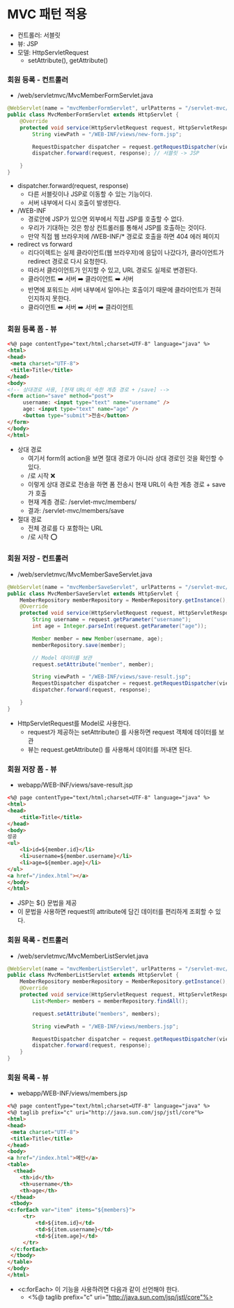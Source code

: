 
#  MVC 패턴 적용

- 컨트롤러: 서블릿
- 뷰: JSP
- 모델: HttpServletRequest
  - setAttribute(), getAttribute()

### 회원 등록  - 컨트롤러

- /web/servletmvc/MvcMemberFormServlet.java

```java
@WebServlet(name = "mvcMemberFormServlet", urlPatterns = "/servlet-mvc/members/new-form")
public class MvcMemberFormServlet extends HttpServlet {
    @Override
    protected void service(HttpServletRequest request, HttpServletResponse response) throws ServletException, IOException {
        String viewPath = "/WEB-INF/views/new-form.jsp";

        RequestDispatcher dispatcher = request.getRequestDispatcher(viewPath);
        dispatcher.forward(request, response); // 서블릿 -> JSP

    }
}
```

- dispatcher.forward(request, response)
  - 다른 서블릿이나 JSP로 이동할 수 있는 기능이다. 
  - 서버 내부에서 다시 호출이 발생한다.
- /WEB-INF
  - 경로안에 JSP가 있으면 외부에서 직접 JSP를 호출할 수 없다.
  - 우리가 기대하는 것은 항상 컨트롤러를 통해서 JSP를 호출하는 것이다.
  - 만약 직접 웹 브라우저에 /WEB-INF/* 경로로 호출을 하면 404 에러 페이지
- redirect vs forward
  - 리다이렉트는 실제 클라이언트(웹 브라우저)에 응답이 나갔다가, 클라이언트가 redirect 경로로 다시 요청한다.
  - 따라서 클라이언트가 인지할 수 있고, URL 경로도 실제로 변경된다.
  - 클라이언트 ➡️ 서버 ➡️ 클라이언트 ➡️ 서버 
  - 반면에 포워드는 서버 내부에서 일어나는 호출이기 때문에 클라이언트가 전혀 인지하지 못한다.
  - 클라이언트 ➡️ 서버 ➡️ 서버 ➡️ 클라이언트 

### 회원 등록 폼 - 뷰

```html
<%@ page contentType="text/html;charset=UTF-8" language="java" %>
<html>
<head>
 <meta charset="UTF-8">
 <title>Title</title>
</head>
<body>
<!-- 상대경로 사용, [현재 URL이 속한 계층 경로 + /save] -->
<form action="save" method="post">
     username: <input type="text" name="username" />
     age: <input type="text" name="age" />
     <button type="submit">전송</button>
</form>
</body>
</html>
```

- 상대 경로
  - 여기서 form의 action을 보면 절대 경로가 아니라 상대 경로인 것을 확인할 수 있다.
  - /로 시작 ❌
  - 이렇게 상대 경로로 전송을 하면 폼 전송시 현재 URL이 속한 계층 경로 + save가 호출
  - 현재 계층 경로: /servlet-mvc/members/
  - 결과: /servlet-mvc/members/save
- 절대 경로
  - 전체 경로를 다 포함하는 URL
  - /로 시작 ⭕️

### 회원 저장 - 컨트롤러

- /web/servletmvc/MvcMemberSaveServlet.java

```java
@WebServlet(name = "mvcMemberSaveServlet", urlPatterns = "/servlet-mvc/members/save")
public class MvcMemberSaveServlet extends HttpServlet {
    MemberRepository memberRepository = MemberRepository.getInstance();
    @Override
    protected void service(HttpServletRequest request, HttpServletResponse response) throws ServletException, IOException {
        String username = request.getParameter("username");
        int age = Integer.parseInt(request.getParameter("age"));

        Member member = new Member(username, age);
        memberRepository.save(member);

        // Model 데이터를 보관
        request.setAttribute("member", member);

        String viewPath = "/WEB-INF/views/save-result.jsp";
        RequestDispatcher dispatcher = request.getRequestDispatcher(viewPath);
        dispatcher.forward(request, response);

    }
}
```

- HttpServletRequest를 Model로 사용한다.
  - request가 제공하는 setAttribute() 를 사용하면 request 객체에 데이터를 보관
  - 뷰는 request.getAttribute() 를 사용해서 데이터를 꺼내면 된다.

### 회원 저장 폼 - 뷰

- webapp/WEB-INF/views/save-result.jsp

```html
<%@ page contentType="text/html;charset=UTF-8" language="java" %>
<html>
<head>
    <title>Title</title>
</head>
<body>
성공
<ul>
    <li>id=${member.id}</li>
    <li>username=${member.username}</li>
    <li>age=${member.age}</li>
</ul>
<a href="/index.html"></a>
</body>
</html>
```

- JSP는 ${} 문법을 제공
- 이 문법을 사용하면 request의 attribute에 담긴 데이터를 편리하게 조회할 수 있다.

### 회원 목록 - 컨트롤러

- /web/servletmvc/MvcMemberListServlet.java
```java
@WebServlet(name = "mvcMemberListServlet", urlPatterns = "/servlet-mvc/members")
public class MvcMemberListServlet extends HttpServlet {
    MemberRepository memberRepository = MemberRepository.getInstance();
    @Override
    protected void service(HttpServletRequest request, HttpServletResponse response) throws ServletException, IOException {
        List<Member> members = memberRepository.findAll();

        request.setAttribute("members", members);

        String viewPath = "/WEB-INF/views/members.jsp";

        RequestDispatcher dispatcher = request.getRequestDispatcher(viewPath);
        dispatcher.forward(request, response);
    }
}
```

### 회원 목록 - 뷰

- webapp/WEB-INF/views/members.jsp
```html
<%@ page contentType="text/html;charset=UTF-8" language="java" %>
<%@ taglib prefix="c" uri="http://java.sun.com/jsp/jstl/core"%>
<html>
<head>
 <meta charset="UTF-8">
 <title>Title</title>
</head>
<body>
<a href="/index.html">메인</a>
<table>
  <thead>
    <th>id</th>
    <th>username</th>
    <th>age</th>
 </thead>
 <tbody>
<c:forEach var="item" items="${members}">
     <tr>
         <td>${item.id}</td>
         <td>${item.username}</td>
         <td>${item.age}</td>
     </tr>
 </c:forEach>
 </tbody>
</table>
</body>
</html>
```

- <c:forEach> 이 기능을 사용하려면 다음과 같이 선언해야 한다.
  - <%@ taglib prefix="c" uri="http://java.sun.com/jsp/jstl/core"%>

